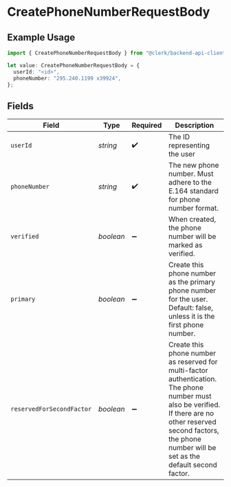 # CreatePhoneNumberRequestBody

## Example Usage

```typescript
import { CreatePhoneNumberRequestBody } from "@clerk/backend-api-client/models/operations";

let value: CreatePhoneNumberRequestBody = {
  userId: "<id>",
  phoneNumber: "295.240.1199 x39924",
};
```

## Fields

| Field                                                                                                                                                                                                                   | Type                                                                                                                                                                                                                    | Required                                                                                                                                                                                                                | Description                                                                                                                                                                                                             |
| ----------------------------------------------------------------------------------------------------------------------------------------------------------------------------------------------------------------------- | ----------------------------------------------------------------------------------------------------------------------------------------------------------------------------------------------------------------------- | ----------------------------------------------------------------------------------------------------------------------------------------------------------------------------------------------------------------------- | ----------------------------------------------------------------------------------------------------------------------------------------------------------------------------------------------------------------------- |
| `userId`                                                                                                                                                                                                                | *string*                                                                                                                                                                                                                | :heavy_check_mark:                                                                                                                                                                                                      | The ID representing the user                                                                                                                                                                                            |
| `phoneNumber`                                                                                                                                                                                                           | *string*                                                                                                                                                                                                                | :heavy_check_mark:                                                                                                                                                                                                      | The new phone number. Must adhere to the E.164 standard for phone number format.                                                                                                                                        |
| `verified`                                                                                                                                                                                                              | *boolean*                                                                                                                                                                                                               | :heavy_minus_sign:                                                                                                                                                                                                      | When created, the phone number will be marked as verified.                                                                                                                                                              |
| `primary`                                                                                                                                                                                                               | *boolean*                                                                                                                                                                                                               | :heavy_minus_sign:                                                                                                                                                                                                      | Create this phone number as the primary phone number for the user. Default: false, unless it is the first phone number.                                                                                                 |
| `reservedForSecondFactor`                                                                                                                                                                                               | *boolean*                                                                                                                                                                                                               | :heavy_minus_sign:                                                                                                                                                                                                      | Create this phone number as reserved for multi-factor authentication. The phone number must also be verified.<br/>If there are no other reserved second factors, the phone number will be set as the default second factor. |